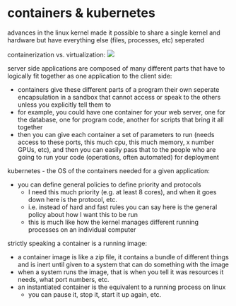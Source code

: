 # containers & kubernetes

advances in the linux kernel made it possible to share a single kernel and hardware but have everything else (files, processes, etc) seperated

containerization vs. virtualization:
    ![](https://www.redhat.com/cms/managed-files/styles/wysiwyg_full_width/s3/virtualization-vs-containers_transparent.png?itok=q-E2I2-L)

server side applications are composed of many different parts that have to logically fit together as one application to the client side:
 * containers give these different parts of a program their own seperate encapsulation in a sandbox that cannot access or speak to the others unless you explicitly tell them to 
 * for example, you could have one container for your web server, one for the database, one for program code, another for scripts that bring it all together
 * then you can give each container a set of parameters to run (needs access to these ports, this much cpu, this much memory, x number GPUs, etc), and then you can easily pass that to the people who are going to run your code (operations, often automated) for deployment

kubernetes - the OS of the containers needed for a given application:
 * you can define general policies to define priority and protocols
    * I need this much priority (e.g. at least 8 cores), and when it goes down here is the protocol, etc.
    * i.e. instead of hard and fast rules you can say here is the general policy about how I want this to be run
    * this is much like how the kernel manages different running processes on an individual computer

strictly speaking a container is a running image:
 * a container image is like a zip file, it contains a bundle of different things and is inert until given to a system that can do something with the image
 * when a system runs the image, that is when you tell it was resources it needs, what port numbers, etc.
 * an instantiated container is the equivalent to a running process on linux
    * you can pause it, stop it, start it up again, etc.
    
